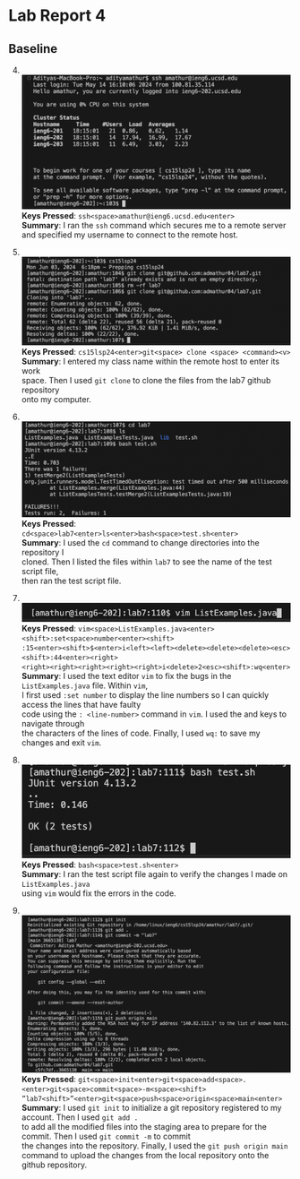# Lab Report 4
## Baseline
4. \
![Image](4.png)
**Keys Pressed**: `ssh<space>amathur@ieng6.ucsd.edu<enter>` \
**Summary**: I ran the `ssh` command which secures me to a remote server \
and specified my username to connect to the remote host. 
 
5. \
![Image](5.png)
**Keys Pressed**: `cs15lsp24<enter>git<space> clone <space> <command><v>` \
**Summary**: I entered my class name within the remote host to enter its work \
space. Then I used `git clone` to clone the files from the lab7 github repository \
onto my computer. 
 
6. \
![Image](6.png)
**Keys Pressed**: `cd<space>lab7<enter>ls<enter>bash<space>test.sh<enter>` \
**Summary**: I used the `cd` command to change directories into the repository I \
cloned. Then I listed the files within `lab7` to see the name of the test script file, \
then ran the test script file. 
 
7. \
![Image](7.png)
**Keys Pressed**: `vim<space>ListExamples.java<enter><shift>:set<space>number<enter><shift>` \
`:15<enter><shift>$<enter>i<left><left><delete><delete><delete><esc><shift>:44<enter><right>` \
`<right><right><right><right><right>i<delete>2<esc><shift>:wq<enter>` \
**Summary**: I used the text editor `vim` to fix the bugs in the `ListExamples.java` file. Within `vim`, \
I first used `:set number` to display the line numbers so I can quickly access the lines that have faulty \
code using the `: <line-number>` command in `vim`. I used the <left> and <right> keys to navigate through \
the characters of the lines of code. Finally, I used `wq:` to save my changes and exit `vim`. 
 
8. \
![Image](8.png)
**Keys Pressed**: `bash<space>test.sh<enter>` \
**Summary**: I ran the test script file again to verify the changes I made on `ListExamples.java` \
using `vim` would fix the errors in the code. 
 
9. \
![Image](9.png)
**Keys Pressed**: `git<space>init<enter>git<space>add<space>.<enter>git<space>commit<space>-m<space><shift>` \
`”lab7<shift>”<enter>git<space>push<space>origin<space>main<enter>` \
**Summary**: I used `git init` to initialize a git repository registered to my account. Then I used `git add .` \
to add all the modified files into the staging area to prepare for the commit. Then I used `git commit -m` to commit \
the changes into the repository. Finally, I used the `git push origin main` command to upload the changes from the local
repository onto the github repository. 
